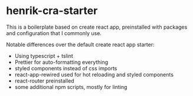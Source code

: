 # henrik-cra-starter

This is a boilerplate based on create react app, preinstalled with packages and configuration that I commonly use.

Notable differences over the default create react app starter:

- Using typescript + tslint
- Prettier for auto-formatting everything
- styled components instead of css imports
- react-app-rewired used for hot reloading and styled components
- react-router preinstalled
- some additional npm scripts, mostly for linting
